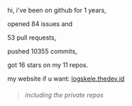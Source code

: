 hi, i've been on github for 1 years,

opened 84 issues and

53 pull requests,

pushed 10355 commits,

got 16 stars on my 11 repos.

my website if u want: [logskele.thedev.id](https://logskele.thedev.id)

> ###### including the private repos
